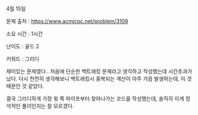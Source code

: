 4월 15일

문제 출처 : https://www.acmicpc.net/problem/3109

소요 시간 : 1시간

난이도 : 골드 2

키워드 : 그리디

재미있는 문제였다..
처음에 단순한 백트래킹 문제라고 생각하고 작성했는데 시간초과가 났다.
다시 천천히 생각해보니 백트래킹시 중복되는 계산이 아주 가끔 발생하는데, 이 것 때문인 것 같았다.

결국 그리디하게 가장 윗 쪽 파이프부터 찾아나가는 코드를 작성했는데, 솔직히 이게 정석적인 풀이인지는 잘 모르겠다.